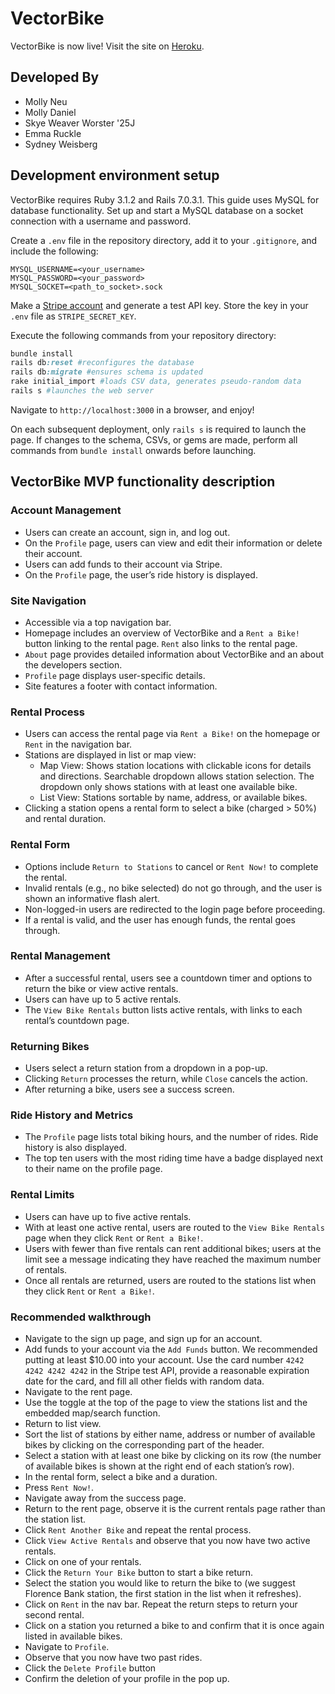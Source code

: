 # VectorBike

VectorBike is now live! Visit the site on [Heroku](https://vectorbike-ecfe326f48ab.herokuapp.com/).

## Developed By
* Molly Neu
* Molly Daniel
* Skye Weaver Worster '25J
* Emma Ruckle
* Sydney Weisberg

## Development environment setup
VectorBike requires Ruby 3.1.2 and Rails 7.0.3.1. This guide uses MySQL for database functionality. Set up and start a MySQL database on a socket connection with a username and password.

Create a `.env` file in the repository directory, add it to your `.gitignore`, and include the following:
```
MYSQL_USERNAME=<your_username>
MYSQL_PASSWORD=<your_password>
MYSQL_SOCKET=<path_to_socket>.sock
```
Make a [Stripe account](https://stripe.com/) and generate a test API key. Store the key in your `.env` file as `STRIPE_SECRET_KEY`.

Execute the following commands from your repository directory:
```rb
bundle install
rails db:reset #reconfigures the database
rails db:migrate #ensures schema is updated
rake initial_import #loads CSV data, generates pseudo-random data
rails s #launches the web server
```
Navigate to `http://localhost:3000` in a browser, and enjoy!

On each subsequent deployment, only `rails s` is required to launch the page. If changes to the schema, CSVs, or gems are made, perform all commands from `bundle install` onwards before launching.

## VectorBike MVP functionality description

### Account Management
- Users can create an account, sign in, and log out.
- On the `Profile` page, users can view and edit their information or delete their account.
- Users can add funds to their account via Stripe.
- On the `Profile` page, the user’s ride history is displayed.

### Site Navigation
- Accessible via a top navigation bar.
- Homepage includes an overview of VectorBike and a `Rent a Bike!` button linking to the rental page. `Rent` also links to the rental page.
- `About` page provides detailed information about VectorBike and an about the developers section.
- `Profile` page displays user-specific details.
- Site features a footer with contact information.

### Rental Process
- Users can access the rental page via `Rent a Bike!` on the homepage or `Rent` in the navigation bar.
- Stations are displayed in list or map view:
    - Map View: Shows station locations with clickable icons for details and directions. Searchable dropdown allows station selection. The dropdown only shows stations with at least one available bike.
    - List View: Stations sortable by name, address, or available bikes.
- Clicking a station opens a rental form to select a bike (charged > 50%) and rental duration.

### Rental Form
- Options include `Return to Stations` to cancel or `Rent Now!` to complete the rental.
- Invalid rentals (e.g., no bike selected) do not go through, and the user is shown an informative flash alert.
- Non-logged-in users are redirected to the login page before proceeding.
- If a rental is valid, and the user has enough funds, the rental goes through.

### Rental Management
- After a successful rental, users see a countdown timer and options to return the bike or view active rentals.
- Users can have up to 5 active rentals.
- The `View Bike Rentals` button lists active rentals, with links to each rental’s countdown page.

### Returning Bikes
- Users select a return station from a dropdown in a pop-up.
- Clicking `Return` processes the return, while `Close` cancels the action.
- After returning a bike, users see a success screen.

### Ride History and Metrics
- The `Profile` page lists total biking hours, and the number of rides. Ride history is also displayed.
- The top ten users with the most riding time have a badge displayed next to their name on the profile page.

### Rental Limits
- Users can have up to five active rentals.
- With at least one active rental, users are routed to the `View Bike Rentals` page when they click `Rent` or `Rent a Bike!`.
- Users with fewer than five rentals can rent additional bikes; users at the limit see a message indicating they have reached the maximum number of rentals.
- Once all rentals are returned, users are routed to the stations list when they click `Rent` or `Rent a Bike!`.

### Recommended walkthrough
- Navigate to the sign up page, and sign up for an account.
- Add funds to your account via the `Add Funds` button. We recommended putting at least $10.00 into your account. Use the card number `4242 4242 4242 4242` in the Stripe test API, provide a reasonable expiration date for the card, and fill all other fields with random data.
- Navigate to the rent page.
- Use the toggle at the top of the page to view the stations list and the embedded map/search function.
- Return to list view.
- Sort the list of stations by either name, address or number of available bikes by clicking on the corresponding part of the header.
- Select a station with at least one bike by clicking on its row (the number of available bikes is shown at the right end of each station’s row).
- In the rental form, select a bike and a duration.
- Press `Rent Now!`.
- Navigate away from the success page.
- Return to the rent page, observe it is the current rentals page rather than the station list.
- Click `Rent Another Bike` and repeat the rental process.
- Click `View Active Rentals` and observe that you now have two active rentals.
- Click on one of your rentals.
- Click the `Return Your Bike` button to start a bike return.
- Select the station you would like to return the bike to (we suggest Florence Bank station, the first station in the list when it refreshes).
- Click on `Rent` in the nav bar. Repeat the return steps to return your second rental.
- Click on a station you returned a bike to and confirm that it is once again listed in available bikes.
- Navigate to `Profile`.
- Observe that you now have two past rides.
- Click the `Delete Profile` button
- Confirm the deletion of your profile in the pop up.